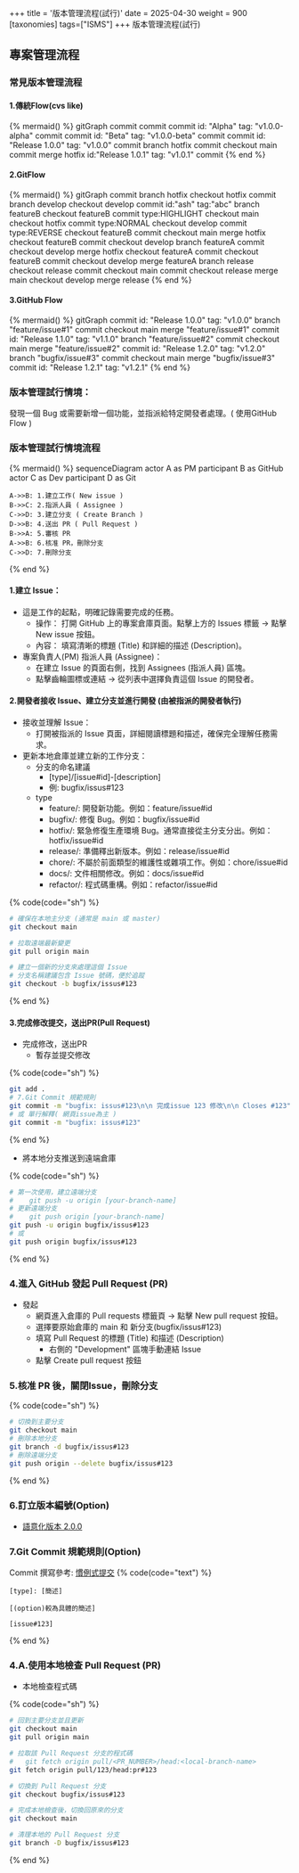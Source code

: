 +++
title = '版本管理流程(試行)'
date = 2025-04-30
weight = 900
[taxonomies]
tags=["ISMS"]
+++
版本管理流程(試行)
<!-- more -->
## 專案管理流程

### 常見版本管理流程

#### 1.傳統Flow(cvs like)
{% mermaid() %}
gitGraph
commit
commit
commit id: "Alpha" tag: "v1.0.0-alpha"
commit
commit id: "Beta" tag: "v1.0.0-beta"
commit
commit id: "Release 1.0.0" tag: "v1.0.0"
commit
branch hotfix
commit
checkout main
commit
merge hotfix id:"Release 1.0.1" tag: "v1.0.1"
commit
{% end %}

#### 2.GitFlow
{% mermaid() %}
gitGraph
    commit
    branch hotfix
    checkout hotfix
    commit
    branch develop
    checkout develop
    commit id:"ash" tag:"abc"
    branch featureB
    checkout featureB
    commit type:HIGHLIGHT
    checkout main
    checkout hotfix
    commit type:NORMAL
    checkout develop
    commit type:REVERSE
    checkout featureB
    commit
    checkout main
    merge hotfix
    checkout featureB
    commit
    checkout develop
    branch featureA
    commit
    checkout develop
    merge hotfix
    checkout featureA
    commit
    checkout featureB
    commit
    checkout develop
    merge featureA
    branch release
    checkout release
    commit
    checkout main
    commit
    checkout release
    merge main
    checkout develop
    merge release
{% end %}

#### 3.GitHub Flow
{% mermaid() %}
gitGraph
    commit id: "Release 1.0.0" tag: "v1.0.0"
    branch "feature/issue#1"
    commit
    checkout main
    merge "feature/issue#1" 
    commit id: "Release 1.1.0" tag: "v1.1.0"
    branch "feature/issue#2"
    commit
    checkout main
    merge "feature/issue#2" 
    commit id: "Release 1.2.0" tag: "v1.2.0"
    branch "bugfix/issue#3"
    commit
    checkout main
    merge "bugfix/issue#3" 
    commit id: "Release 1.2.1" tag: "v1.2.1"
{% end %}


### 版本管理試行情境：
發現一個 Bug 或需要新增一個功能，並指派給特定開發者處理。( 使用GitHub Flow )

### 版本管理試行情境流程
{% mermaid() %}
sequenceDiagram
    actor A as PM
    participant B as GitHub
    actor C as Dev
    participant D as Git

    A->>B: 1.建立工作( New issue )
    B->>C: 2.指派人員 ( Assignee )
    C->>D: 3.建立分支 ( Create Branch )
    D->>B: 4.送出 PR ( Pull Request )
    B->>A: 5.審核 PR
    A->>B: 6.核准 PR，刪除分支
    C->>D: 7.刪除分支
{% end %}
#### 1.建立 Issue：
- 這是工作的起點，明確記錄需要完成的任務。
  - 操作： 打開 GitHub 上的專案倉庫頁面。點擊上方的 Issues 標籤 -> 點擊 New issue 按鈕。
  - 內容： 填寫清晰的標題 (Title) 和詳細的描述 (Description)。
- 專案負責人(PM) 指派人員 (Assignee)：
  - 在建立 Issue 的頁面右側，找到 Assignees (指派人員) 區塊。
  - 點擊齒輪圖標或連結 -> 從列表中選擇負責這個 Issue 的開發者。 

#### 2.開發者接收 Issue、建立分支並進行開發 (由被指派的開發者執行)
- 接收並理解 Issue：
  - 打開被指派的 Issue 頁面，詳細閱讀標題和描述，確保完全理解任務需求。
- 更新本地倉庫並建立新的工作分支： 
  - 分支的命名建議
    - [type]/[issue#id]-[description]
    - 例: bugfix/issus#123
  - type
    - feature/: 開發新功能。例如：feature/issue#id
    - bugfix/: 修復 Bug。例如：bugfix/issue#id
    - hotfix/: 緊急修復生產環境 Bug。通常直接從主分支分出。例如：hotfix/issue#id
    - release/: 準備釋出新版本。例如：release/issue#id
    - chore/: 不屬於前面類型的維護性或雜項工作。例如：chore/issue#id
    - docs/: 文件相關修改。例如：docs/issue#id
    - refactor/: 程式碼重構。例如：refactor/issue#id

{% code(code="sh") %}
```sh
# 確保在本地主分支 (通常是 main 或 master)
git checkout main

# 拉取遠端最新變更
git pull origin main

# 建立一個新的分支來處理這個 Issue
# 分支名稱建議包含 Issue 號碼，便於追蹤
git checkout -b bugfix/issus#123
```
{% end %}

#### 3.完成修改提交，送出PR(Pull Request)
- 完成修改，送出PR
  - 暫存並提交修改

{% code(code="sh") %}
```sh
git add .
# 7.Git Commit 規範規則
git commit -m "bugfix: issus#123\n\n 完成issue 123 修改\n\n Closes #123"
# 或 單行解釋( 網頁issue為主 )
git commit -m "bugfix: issus#123"
```
{% end %}

- 將本地分支推送到遠端倉庫

{% code(code="sh") %}
```sh
# 第一次使用，建立遠端分支
#    git push -u origin [your-branch-name]
# 更新遠端分支
#    git push origin [your-branch-name]
git push -u origin bugfix/issus#123
# 或
git push origin bugfix/issus#123
```
{% end %}

### 4.進入 GitHub 發起 Pull Request (PR)
- 發起 
  - 網頁進入倉庫的 Pull requests 標籤頁 -> 點擊 New pull request 按鈕。
  - 選擇要原始倉庫的 main 和 新分支(bugfix/issus#123)
  - 填寫 Pull Request 的標題 (Title) 和描述 (Description)
    - 右側的 "Development" 區塊手動連結 Issue
  - 點擊 Create pull request 按鈕

### 5.核准 PR 後，關閉Issue，刪除分支
{% code(code="sh") %}
```sh
# 切換到主要分支
git checkout main
# 刪除本地分支
git branch -d bugfix/issus#123
# 刪除遠端分支
git push origin --delete bugfix/issus#123
```
{% end %}

### 6.訂立版本編號(Option)
- [語意化版本 2.0.0](https://semver.org/lang/zh-TW/)

### 7.Git Commit 規範規則(Option)
Commit 撰寫參考: [慣例式提交](https://www.conventionalcommits.org/zh-hant/v1.0.0/)
{% code(code="text") %}
```text
[type]: [簡述]

[(option)較為具體的簡述]

[issue#123]
```
{% end %}


### 4.A.使用本地檢查 Pull Request (PR)
- 本地檢查程式碼

{% code(code="sh") %}
```sh
# 回到主要分支並且更新
git checkout main 
git pull origin main

# 拉取該 Pull Request 分支的程式碼
#   git fetch origin pull/<PR_NUMBER>/head:<local-branch-name>
git fetch origin pull/123/head:pr#123

# 切換到 Pull Request 分支
git checkout bugfix/issus#123

# 完成本地檢查後，切換回原來的分支
git checkout main 

# 清理本地的 Pull Request 分支
git branch -D bugfix/issus#123
```
{% end %}



